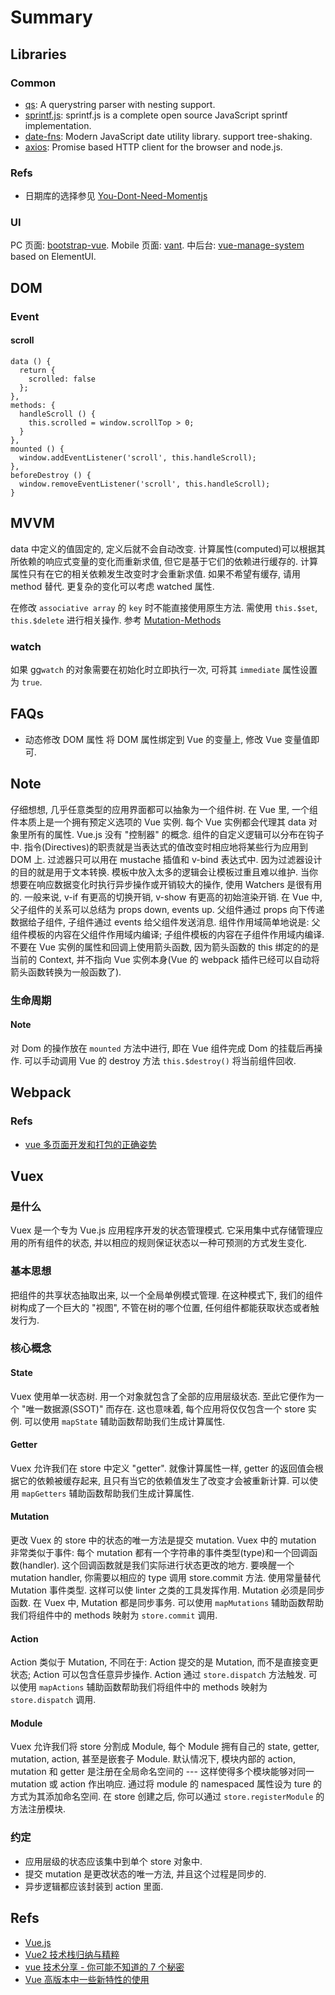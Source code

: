 # Summary

## Libraries
### Common

* [qs](https://github.com/ljharb/qs): A querystring parser with nesting support.
* [sprintf.js](https://github.com/alexei/sprintf.js): sprintf.js is a complete open source JavaScript sprintf implementation.
* [date-fns](https://date-fns.org/): Modern JavaScript date utility library. support tree-shaking.
* [axios](https://github.com/axios/axios): Promise based HTTP client for the browser and node.js.

### Refs
* 日期库的选择参见 [You-Dont-Need-Momentjs](https://github.com/you-dont-need/You-Dont-Need-Momentjs)

### UI
PC 页面: [bootstrap-vue](https://github.com/bootstrap-vue/bootstrap-vue).
Mobile 页面: [vant](https://github.com/youzan/vant).
中后台: [vue-manage-system](https://github.com/lin-xin/vue-manage-system) based on ElementUI.

## DOM
### Event
#### scroll

```
data () {
  return {
    scrolled: false
  };
},
methods: {
  handleScroll () {
    this.scrolled = window.scrollTop > 0;
  }
},
mounted () {
  window.addEventListener('scroll', this.handleScroll);
},
beforeDestroy () {
  window.removeEventListener('scroll', this.handleScroll);
}
```


## MVVM
data 中定义的值固定的, 定义后就不会自动改变.
计算属性(computed)可以根据其所依赖的响应式变量的变化而重新求值, 但它是基于它们的依赖进行缓存的. 计算属性只有在它的相关依赖发生改变时才会重新求值. 如果不希望有缓存, 请用 method 替代.
更复杂的变化可以考虑 watched 属性.

在修改 `associative array` 的 `key` 时不能直接使用原生方法. 需使用 `this.$set`, `this.$delete` 进行相关操作. 参考 [Mutation-Methods](https://vuejs.org/v2/guide/list.html#Mutation-Methods)

### watch
如果 gg`watch` 的对象需要在初始化时立即执行一次, 可将其 `immediate` 属性设置为 `true`.

## FAQs
* 动态修改 DOM 属性
    将 DOM 属性绑定到 Vue 的变量上, 修改 Vue 变量值即可.

## Note
仔细想想, 几乎任意类型的应用界面都可以抽象为一个组件树.
在 Vue 里, 一个组件本质上是一个拥有预定义选项的 Vue 实例.
每个 Vue 实例都会代理其 data 对象里所有的属性.
Vue.js 没有 "控制器" 的概念. 组件的自定义逻辑可以分布在钩子中.
指令(Directives)的职责就是当表达式的值改变时相应地将某些行为应用到 DOM 上.
过滤器只可以用在 mustache 插值和 v-bind 表达式中. 因为过滤器设计的目的就是用于文本转换.
模板中放入太多的逻辑会让模板过重且难以维护.
当你想要在响应数据变化时执行异步操作或开销较大的操作, 使用 Watchers 是很有用的.
一般来说, v-if 有更高的切换开销, v-show 有更高的初始渲染开销.
在 Vue 中, 父子组件的关系可以总结为 props down, events up. 父组件通过 props 向下传递数据给子组件, 子组件通过 events 给父组件发送消息.
组件作用域简单地说是: 父组件模板的内容在父组件作用域内编译; 子组件模板的内容在子组件作用域内编译.
不要在 Vue 实例的属性和回调上使用箭头函数, 因为箭头函数的 this 绑定的的是当前的 Context, 并不指向 Vue 实例本身(Vue 的 webpack 插件已经可以自动将箭头函数转换为一般函数了).

### 生命周期
#### Note
对 Dom 的操作放在 `mounted` 方法中进行, 即在 Vue 组件完成 Dom 的挂载后再操作.
可以手动调用 Vue 的 destroy 方法 `this.$destroy()` 将当前组件回收.

## Webpack
### Refs

* [vue 多页面开发和打包的正确姿势](https://juejin.im/post/5a8e3f00f265da4e747fc700)

## Vuex
### 是什么
Vuex 是一个专为 Vue.js 应用程序开发的状态管理模式. 它采用集中式存储管理应用的所有组件的状态, 并以相应的规则保证状态以一种可预测的方式发生变化.

### 基本思想
把组件的共享状态抽取出来, 以一个全局单例模式管理. 在这种模式下, 我们的组件树构成了一个巨大的 "视图", 不管在树的哪个位置, 任何组件都能获取状态或者触发行为.

### 核心概念
#### State
Vuex 使用单一状态树. 用一个对象就包含了全部的应用层级状态. 至此它便作为一个 "唯一数据源(SSOT)" 而存在. 这也意味着, 每个应用将仅仅包含一个 store 实例.
可以使用 `mapState` 辅助函数帮助我们生成计算属性.

#### Getter
Vuex 允许我们在 store 中定义 "getter". 就像计算属性一样, getter 的返回值会根据它的依赖被缓存起来, 且只有当它的依赖值发生了改变才会被重新计算.
可以使用 `mapGetters` 辅助函数帮助我们生成计算属性.

#### Mutation
更改 Vuex 的 store 中的状态的唯一方法是提交 mutation. Vuex 中的 mutation 非常类似于事件: 每个 mutation 都有一个字符串的事件类型(type)和一个回调函数(handler). 这个回调函数就是我们实际进行状态更改的地方.
要唤醒一个 mutation handler, 你需要以相应的 type 调用 store.commit 方法.
使用常量替代 Mutation 事件类型. 这样可以使 linter 之类的工具发挥作用.
Mutation 必须是同步函数. 在 Vuex 中, Mutation 都是同步事务.
可以使用 `mapMutations` 辅助函数帮助我们将组件中的 methods 映射为 `store.commit` 调用.

#### Action
Action 类似于 Mutation, 不同在于: Action 提交的是 Mutation, 而不是直接变更状态; Action 可以包含任意异步操作.
Action 通过 `store.dispatch` 方法触发.
可以使用 `mapActions` 辅助函数帮助我们将组件中的 methods 映射为 `store.dispatch` 调用.

#### Module
Vuex 允许我们将 store 分割成 Module, 每个 Module 拥有自己的 state, getter, mutation, action, 甚至是嵌套子 Module.
默认情况下, 模块内部的 action, mutation 和 getter 是注册在全局命名空间的 --- 这样使得多个模块能够对同一 mutation 或 action 作出响应. 通过将 module 的 namespaced 属性设为 ture 的方式为其添加命名空间.
在 store 创建之后, 你可以通过 `store.registerModule` 的方法注册模块.

### 约定
* 应用层级的状态应该集中到单个 store 对象中.
* 提交 mutation 是更改状态的唯一方法, 并且这个过程是同步的.
* 异步逻辑都应该封装到 action 里面.


## Refs
* [Vue.js](https://vuejs.org/)
* [Vue2 技术栈归纳与精粹](https://uinika.github.io/web/vue.html)
* [vue 技术分享 - 你可能不知道的 7 个秘密](https://www.haorooms.com/post/vue_7secret)
* [Vue 高版本中一些新特性的使用](https://github.com/masterkong/blog/issues/7)